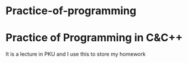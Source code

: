 # Practice-of-programming
# Practice of Programming in C&C++
It is a lecture in PKU and I use this to store my homework

